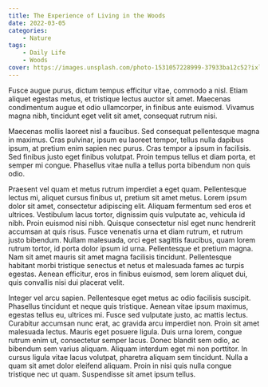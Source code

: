 ```yaml
---
title: The Experience of Living in the Woods
date: 2022-03-05
categories:
    - Nature
tags:
    - Daily Life
    - Woods
cover: https://images.unsplash.com/photo-1531057228999-37933ba12c52?ixlib=rb-1.2.1&ixid=MnwxMjA3fDB8MHxwaG90by1wYWdlfHx8fGVufDB8fHx8&auto=format&fit=crop&w=1470&q=80
---
```


Fusce augue purus, dictum tempus efficitur vitae, commodo a nisl. Etiam aliquet egestas metus, et tristique lectus auctor sit amet. Maecenas condimentum augue et odio ullamcorper, in finibus ante euismod. Vivamus magna nibh, tincidunt eget velit sit amet, consequat rutrum nisi.

<!-- summary -->

Maecenas mollis laoreet nisl a faucibus. Sed consequat pellentesque magna in maximus. Cras pulvinar, ipsum eu laoreet tempor, tellus nulla dapibus ipsum, at pretium enim sapien nec purus. Cras tempor a ipsum in facilisis. Sed finibus justo eget finibus volutpat. Proin tempus tellus et diam porta, et semper mi congue. Phasellus vitae nulla a tellus porta bibendum non quis odio.

Praesent vel quam et metus rutrum imperdiet a eget quam. Pellentesque lectus mi, aliquet cursus finibus ut, pretium sit amet metus. Lorem ipsum dolor sit amet, consectetur adipiscing elit. Aliquam fermentum sed eros et ultrices. Vestibulum lacus tortor, dignissim quis vulputate ac, vehicula id nibh. Proin euismod nisi nibh. Quisque consectetur nisl eget nunc hendrerit accumsan at quis risus. Fusce venenatis urna et diam rutrum, et rutrum justo bibendum. Nullam malesuada, orci eget sagittis faucibus, quam lorem rutrum tortor, id porta dolor ipsum id urna. Pellentesque et pretium magna. Nam sit amet mauris sit amet magna facilisis tincidunt. Pellentesque habitant morbi tristique senectus et netus et malesuada fames ac turpis egestas. Aenean efficitur, eros in finibus euismod, sem lorem aliquet dui, quis convallis nisi dui placerat velit.

Integer vel arcu sapien. Pellentesque eget metus ac odio facilisis suscipit. Phasellus tincidunt et neque quis tristique. Aenean vitae ipsum maximus, egestas tellus eu, ultrices mi. Fusce sed vulputate justo, ac mattis lectus. Curabitur accumsan nunc erat, ac gravida arcu imperdiet non. Proin sit amet malesuada lectus. Mauris eget posuere ligula. Duis urna lorem, congue rutrum enim ut, consectetur semper lacus. Donec blandit sem odio, ac bibendum sem varius aliquam. Aliquam interdum eget mi non porttitor. In cursus ligula vitae lacus volutpat, pharetra aliquam sem tincidunt. Nulla a quam sit amet dolor eleifend aliquam. Proin in nisi quis nulla congue tristique nec ut quam. Suspendisse sit amet ipsum tellus.